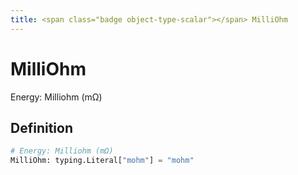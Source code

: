 ```yaml
---
title: <span class="badge object-type-scalar"></span> MilliOhm
---
```

# <span class="badge object-type-scalar"></span> MilliOhm

Energy: Milliohm (mΩ)

## Definition

```python
# Energy: Milliohm (mΩ)
MilliOhm: typing.Literal["mohm"] = "mohm"
```
